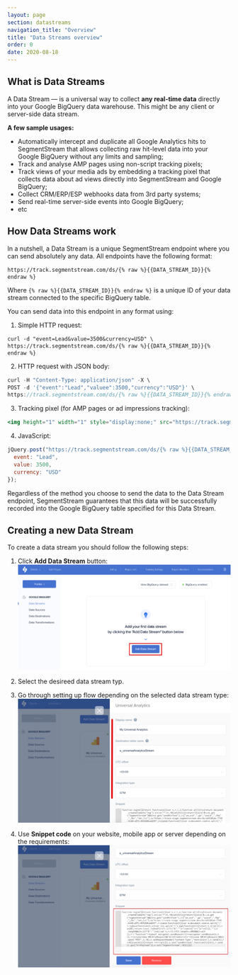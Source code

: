 ```yaml
---
layout: page
section: datastreams
navigation_title: "Overview"
title: "Data Streams overview"
order: 0
date: 2020-08-18
---
```


## What is Data Streams

A Data Stream — is a universal way to collect **any real-time data** directly into your Google BigQuery data warehouse. This might be any client or server-side data stream.

**A few sample usages:**

- Automatically intercept and duplicate all Google Analytics hits to SegmentStream that allows collecting raw hit-level data into your Google BigQuery without any limits and sampling;
- Track and analyse AMP pages using non-script tracking pixels;
- Track views of your media ads by embedding a tracking pixel that collects data about ad views directly into SegmentStream and Google BigQuery;
- Collect CRM/ERP/ESP webhooks data from 3rd party systems;
- Send real-time server-side events into Google BigQuery;
- etc

## How Data Streams work

In a nutshell, a Data Stream is a unique SegmentStream endpoint where you can send absolutely any data. All endpoints have the following format:

```
https://track.segmentstream.com/ds/{% raw %}{{DATA_STREAM_ID}}{% endraw %}
```

Where `{% raw %}{{DATA_STREAM_ID}}{% endraw %}` is a unique ID of your data stream connected to the specific BigQuery table.

You can send data into this endpoint in any format using:

1. Simple HTTP request:
```
curl -d "event=Lead&value=3500&currency=USD" \
https://track.segmentstream.com/ds/{% raw %}{{DATA_STREAM_ID}}{% endraw %}
```

2. HTTP request with JSON body:
```jsx
curl -H "Content-Type: application/json" -X \ 
POST -d '{"event":"Lead","valuee":3500,"currency":"USD"}' \
https://track.segmentstream.com/ds/{% raw %}{{DATA_STREAM_ID}}{% endraw %}
```

3. Tracking pixel (for AMP pages or ad impressions tracking):
```jsx
<img height="1" width="1" style="display:none;" src="https://track.segmentstream.com/ds/{% raw %}{{DATA_STREAM_ID}}{% endraw %}?event=ad_view&placement=DV360&type=banner" />
```

4. JavaScript:
```jsx
jQuery.post("https://track.segmentstream.com/ds/{% raw %}{{DATA_STREAM_ID}}{% endraw %}", { 
  event: "Lead",
  value: 3500,
  currency: "USD"
});
```

Regardless of the method you choose to send the data to the Data Stream endpoint, SegmentStream guarantees that this data will be successfully recorded into the Google BigQuery table specified for this Data Stream.

## Creating a new Data Stream

To create a data stream you should follow the following steps:

1. Click **Add Data Stream** button:
![Add BigQuery data stream](/img/datastreams/data-stream-add.png)

2. Select the desireed data stream typ.

3. Go through setting up flow depending on the selected data stream type:
![Set up BigQuery data stream](/img/datastreams/data-stream-setup.png)

4. Use **Snippet code** on your website, mobile app or server depending on the requirements:
![Use code of BigQuery data stream](/img/datastreams/data-stream-snippet.png)
